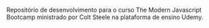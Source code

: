 Repositório de desenvolvimento para o curso The Modern Javascript Bootcamp ministrado por Colt Steele na plataforma de ensino Udemy.
